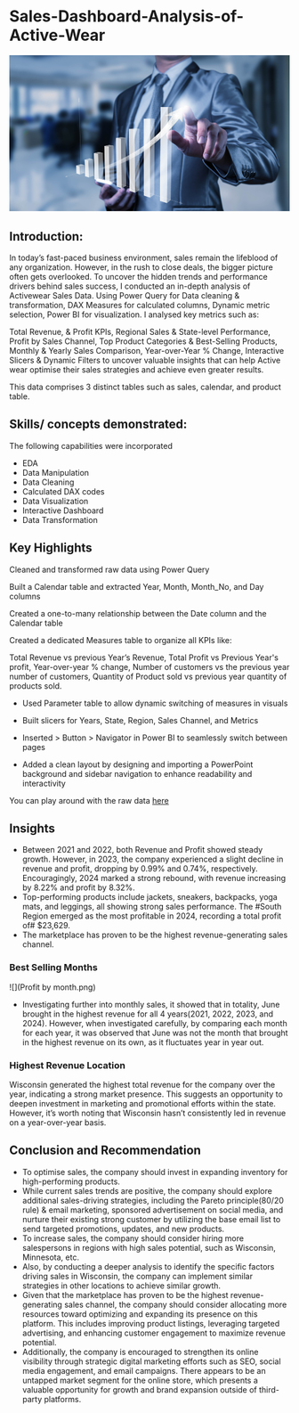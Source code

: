 # Sales-Dashboard-Analysis-of-Active-Wear

![](sales-intro.jpg)

## Introduction:
In today’s fast-paced business environment, sales remain the lifeblood of any organization. However, in the rush to close deals, the bigger picture often gets overlooked. To uncover the hidden trends and performance drivers behind sales success, I conducted an in-depth analysis of Activewear Sales Data.
Using Power Query for Data cleaning & transformation, DAX Measures for calculated columns, Dynamic metric selection, Power BI for visualization. I analysed key metrics such as: 

Total Revenue, & Profit KPIs, 
Regional Sales & State-level Performance, 
Profit by Sales Channel,
Top Product Categories & Best-Selling Products,
Monthly & Yearly Sales Comparison,
Year-over-Year % Change,
 Interactive Slicers & Dynamic Filters to uncover valuable insights that can help Active wear optimise their sales strategies and achieve even greater results.

This data comprises 3 distinct tables such as sales, calendar, and product table. 

## Skills/ concepts demonstrated:
The following capabilities were incorporated
- EDA
- Data Manipulation
- Data Cleaning
- Calculated DAX codes
- Data Visualization
- Interactive Dashboard
- Data Transformation

## Key Highlights
Cleaned and transformed raw data using Power Query

Built a Calendar table and extracted Year, Month, Month_No, and Day columns

Created a one-to-many relationship between the Date column and the Calendar table

Created a dedicated Measures table to organize all KPIs like:

Total Revenue vs previous Year’s Revenue,
Total Profit vs Previous Year's profit,
Year-over-year % change,
Number of customers vs the previous year number of customers,
Quantity of Product sold vs previous year quantity of products sold.

- Used Parameter table to allow dynamic switching of measures in visuals

- Built slicers for Years, State, Region, Sales Channel, and Metrics

- Inserted > Button > Navigator  in Power BI to seamlessly switch between pages

- Added a clean layout by designing and importing a PowerPoint background and sidebar navigation to enhance readability and interactivity


You can play around with the raw data [here](https://app.powerbi.com/groups/me/reports/5b2ac728-aa2c-4704-8fd8-16f206c3a6cd/636e8dff0eac0800accd?experience=power-bi)

## Insights
- Between 2021 and 2022, both Revenue and Profit showed steady growth. However, in 2023, the company experienced a slight decline in revenue and profit, dropping by 0.99% and 0.74%, respectively. Encouragingly, 2024 marked a strong rebound, with revenue increasing by 8.22% and profit by 8.32%.
- Top-performing products include jackets, sneakers, backpacks, yoga mats, and leggings, all showing strong sales performance. The #South Region emerged as the most profitable in 2024, recording a total profit of# $23,629.
- The marketplace has proven to be the highest revenue-generating sales channel.

### Best Selling Months
![](Profit by month.png)
- Investigating further into monthly sales, it showed that in totality, June brought in the highest revenue for all 4 years(2021, 2022, 2023, and 2024). However, when investigated carefully, by comparing each month for each year, it was observed that June was not the month that brought in the highest revenue on its own, as it fluctuates year in year out.

### Highest Revenue Location
Wisconsin generated the highest total revenue for the company over the year, indicating a strong market presence. This suggests an opportunity to deepen investment in marketing and promotional efforts within the state. However, it’s worth noting that Wisconsin hasn’t consistently led in revenue on a year-over-year basis.

 
## Conclusion and Recommendation
- To optimise sales, the company should invest in expanding inventory for high-performing products.
- While current sales trends are positive, the company should explore additional sales-driving strategies, including the Pareto principle(80/20 rule) & email marketing, sponsored advertisement on social media, and nurture their existing strong customer by utilizing the base email list to send targeted promotions, updates, and new products.
- To increase sales, the company should consider hiring more salespersons in regions with high sales potential, such as Wisconsin, Minnesota, etc.
- Also, by conducting a deeper analysis to identify the specific factors driving sales in Wisconsin, the company can implement similar strategies in other locations to achieve similar growth.
- Given that the marketplace has proven to be the highest revenue-generating sales channel, the company should consider allocating more resources toward optimizing and expanding its presence on this platform. This includes improving product listings, leveraging targeted advertising, and enhancing customer engagement to maximize revenue potential.
- Additionally, the company is encouraged to strengthen its online visibility through strategic digital marketing efforts such as SEO, social media engagement, and email campaigns. There appears to be an untapped market segment for the online store, which presents a valuable opportunity for growth and brand expansion outside of third-party platforms.

 
